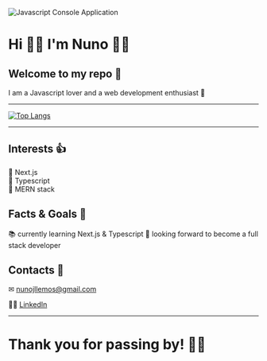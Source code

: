 ![Javascript Console Application](https://i.imgur.com/nv8yuBS.png)

# Hi 👋🏻 I'm Nuno 👦🏻
## Welcome to my repo 💾
I am a Javascript lover and a web development enthusiast 🤖

***
[![Top Langs](https://github-readme-stats.vercel.app/api/top-langs/?username=nunojllemos&layout=compact&theme=dracula)](https://github.com/nunojllemos/github-readme-stats)
***

 ## Interests 👍

🚀 Next.js  
🧠 Typescript  
📜 MERN stack

## Facts & Goals 🎯

📚 currently learning Next.js & Typescript
🔮 looking forward to become a full stack developer

## Contacts 📣

✉ nunojllemos@gmail.com

🤝🏻 [LinkedIn](https://www.linkedin.com/in/nunojllemos/)

***

# Thank you for passing by! 👋🏻
